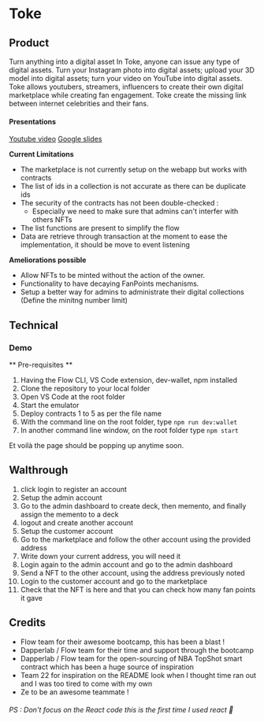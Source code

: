 # Toke 

## Product

Turn anything into a digital asset
In Toke, anyone can issue any type of digital assets. Turn your Instagram photo into digital assets; upload your 3D model into digital assets; turn your video on YouTube into digital assets.
Toke allows youtubers, streamers, influencers to create their own digital marketplace while creating fan engagement.
Toke create the missing link between internet celebrities and their fans. 

#### Presentations

[Youtube video](https://youtu.be/oB9fA_0sU38)
[Google slides](https://docs.google.com/presentation/d/1Gyw1AHGWFfsjLe8inN2CnYTXI98mZ0-Ti5BR3uOeZZw/edit?usp=sharing)

**Current Limitations**

* The marketplace is not currently setup on the webapp but works with contracts
* The list of ids in a collection is not accurate as there can be duplicate ids
* The security of the contracts has not been double-checked :
    * Especially we need to make sure that admins can't interfer with others NFTs 
* The list functions are present to simplify the flow 
* Data are retrieve through transaction at the moment to ease the implementation, it should be move to event listening


**Ameliorations possible**

* Allow NFTs to be minted without the action of the owner. 
* Functionality to have decaying FanPoints mechanisms. 
* Setup a better way for admins to administrate their digital collections (Define the minitng number limit)

## Technical

### Demo

** Pre-requisites ** 
1. Having the Flow CLI, VS Code extension, dev-wallet, npm installed
1. Clone the repository to your local folder
2. Open VS Code at the root folder
3. Start the emulator
4. Deploy contracts 1 to 5 as per the file name
5. With the command line on the root folder, type ```npm run dev:wallet```
6. In another command line window, on the root folder type ```npm start```

Et voilà the page should be popping up anytime soon.

## Walthrough

1. click login to register an account
2. Setup the admin account 
3. Go to the admin dashboard to create deck, then memento, and finally assign the memento to a deck
4. logout and create another account
5. Setup the customer account
6. Go to the marketplace and follow the other account using the provided address
7. Write down your current address, you will need it 
8. Login again to the admin account and go to the admin dashboard
9. Send a NFT to the other account, using the address previously noted
10. Login to the customer account and go to the marketplace
11. Check that the NFT is here and that you can check how many fan points it gave

## Credits 

* Flow team for their awesome bootcamp, this has been a blast ! 
* Dapperlab / Flow team for their time and support through the bootcamp
* Dapperlab / Flow team for the open-sourcing of NBA TopShot smart contract which has been a huge source of inspiration
* Team 22 for inspiration on the README look when I thought time ran out and I was too tired to come with my own
* Ze to be an awesome teammate ! 

###### PS : Don't focus on the React code this is the first time I used react :see_no_evil:	